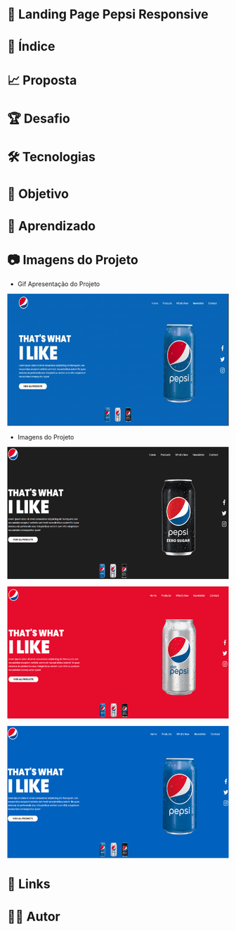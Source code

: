 # :triangular_ruler: Landing Page Pepsi Responsive

# :memo: Índice

# :chart_with_upwards_trend: Proposta

# :trophy: Desafio

# :hammer_and_wrench: Tecnologias

# :dart: Objetivo

# :open_book: Aprendizado

# :camera: Imagens do Projeto
* Gif Apresentação do Projeto
<p align="left">
<img width="600" height="300" src="assets/img/gif-apresentacao-pepsi.gif">
</p>

* Imagens do Projeto
<p align="left">
<img width="600" height="300" src="assets/img/print3.png">
</p>

<p align="left">
<img width="600" height="300" src="assets/img/print2.png">
</p>

<p align="left">
<img width="600" height="300" src="assets/img/print1.png">
</p>



# :link: Links

# :technologist: Autor

